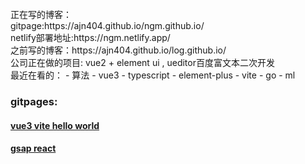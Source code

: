 <br>
正在写的博客：
<br>
gitpage:https://ajn404.github.io/ngm.github.io/
<br>
netlify部署地址:https://ngm.netlify.app/
<br>
之前写的博客：https://ajn404.github.io/log.github.io/
<br>
公司正在做的项目: vue2 + element ui , ueditor百度富文本二次开发
<br>
最近在看的：
- 算法
- vue3 
- typescript
- element-plus
- vite
- go
- ml
<br>
<h3>gitpages:</h3>

#### [vue3 vite hello world](ajn404.github.io/vitev3/)

#### [gsap react](ajn404.github.io/gsap_ex/)

